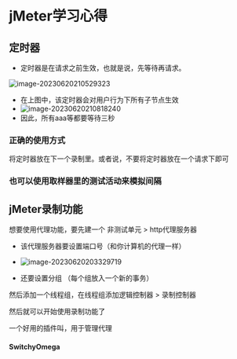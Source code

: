 # jMeter学习心得

## 定时器

+ 定时器是在请求之前生效，也就是说，先等待再请求。

![image-20230620210529323](C:\Users\JW\AppData\Roaming\Typora\typora-user-images\image-20230620210529323.png)

+ 在上图中，该定时器会对用户行为下所有子节点生效
+ ![image-20230620210818240](C:\Users\JW\AppData\Roaming\Typora\typora-user-images\image-20230620210818240.png)
+ 因此，所有aaa等都要等待三秒

### 正确的使用方式

将定时器放在下一个录制里。或者说，不要将定时器放在一个请求下即可

### 也可以使用取样器里的测试活动来模拟间隔



## jMeter录制功能

想要使用代理功能，要先建一个 非测试单元 > http代理服务器

+ 该代理服务器要设置端口号（和你计算机的代理一样）
+ ![image-20230620203329719](C:\Users\JW\AppData\Roaming\Typora\typora-user-images\image-20230620203329719.png)

+ 还要设置分组 （每个组放入一个新的事务）

然后添加一个线程组，在线程组添加逻辑控制器 > 录制控制器

然后就可以开始使用录制功能了



一个好用的插件叫，用于管理代理

#### **SwitchyOmega**
